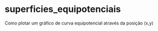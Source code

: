 # superficies_equipotenciais
Como plotar um gráfico de curva equipotencial através da posição (x,y)
